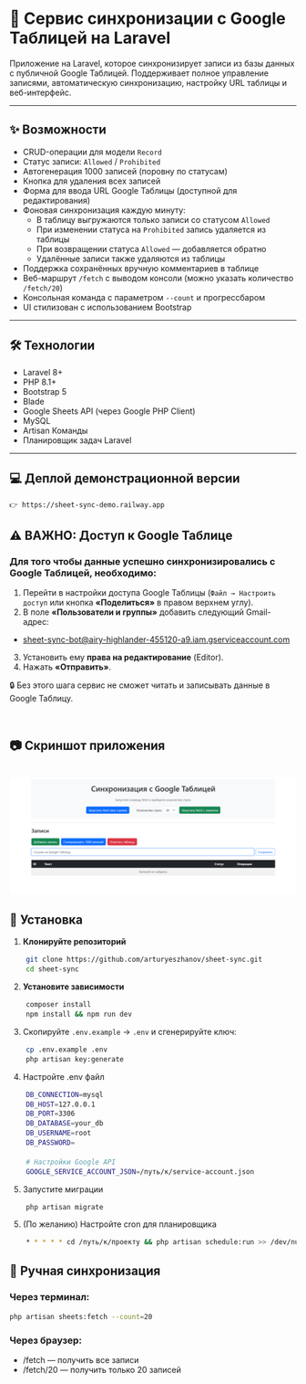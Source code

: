 # 🧾 Сервис синхронизации с Google Таблицей на Laravel

Приложение на Laravel, которое синхронизирует записи из базы данных с публичной Google Таблицей. Поддерживает полное управление записями, автоматическую синхронизацию, настройку URL таблицы и веб-интерфейс.

---

## ✨ Возможности

- CRUD-операции для модели `Record`
- Статус записи: `Allowed` / `Prohibited`
- Автогенерация 1000 записей (поровну по статусам)
- Кнопка для удаления всех записей
- Форма для ввода URL Google Таблицы (доступной для редактирования)
- Фоновая синхронизация каждую минуту:
  - В таблицу выгружаются только записи со статусом `Allowed`
  - При изменении статуса на `Prohibited` запись удаляется из таблицы
  - При возвращении статуса `Allowed` — добавляется обратно
  - Удалённые записи также удаляются из таблицы
- Поддержка сохранённых вручную комментариев в таблице
- Веб-маршрут `/fetch` с выводом консоли (можно указать количество `/fetch/20`)
- Консольная команда с параметром `--count` и прогрессбаром
- UI стилизован с использованием Bootstrap

---

## 🛠️ Технологии

- Laravel 8+
- PHP 8.1+
- Bootstrap 5
- Blade
- Google Sheets API (через Google PHP Client)
- MySQL
- Artisan Команды
- Планировщик задач Laravel

---

## 💻 Деплой демонстрационной версии

    👉 https://sheet-sync-demo.railway.app

## ⚠️ ВАЖНО: Доступ к Google Таблице

### Для того чтобы данные успешно синхронизировались с Google Таблицей, необходимо:

1. Перейти в настройки доступа Google Таблицы (`Файл → Настроить доступ` или кнопка **«Поделиться»** в правом верхнем углу).
2. В поле **«Пользователи и группы»** добавить следующий Gmail-адрес: 
- sheet-sync-bot@airy-highlander-455120-a9.iam.gserviceaccount.com
3. Установить ему **права на редактирование** (Editor).
4. Нажать **«Отправить»**.

🔒 Без этого шага сервис не сможет читать и записывать данные в Google Таблицу.

<br>

## 📷 Скриншот приложения
<br>
<img src="screenshots/screenshot.png" alt="Главная страница" width="800" />


<br>

## 🚀 Установка

1. **Клонируйте репозиторий**
```bash
    git clone https://github.com/arturyeszhanov/sheet-sync.git
    cd sheet-sync
```

2. **Установите зависимости**

```bash
    composer install
    npm install && npm run dev
```

3. Скопируйте `.env.example` → `.env` и сгенерируйте ключ:
```bash
    cp .env.example .env
    php artisan key:generate
```

4. Настройте .env файл
```bash
    DB_CONNECTION=mysql
    DB_HOST=127.0.0.1
    DB_PORT=3306
    DB_DATABASE=your_db
    DB_USERNAME=root
    DB_PASSWORD=

    # Настройки Google API
    GOOGLE_SERVICE_ACCOUNT_JSON=/путь/к/service-account.json
```

5. Запустите миграции
```bash
    php artisan migrate
```


5. (По желанию) Настройте cron для планировщика
```bash
    * * * * * cd /путь/к/проекту && php artisan schedule:run >> /dev/null 2>&1
```
## 🧵 Ручная синхронизация

### Через терминал:
```bash
php artisan sheets:fetch --count=20
```
### Через браузер:

- /fetch — получить все записи
- /fetch/20 — получить только 20 записей